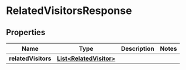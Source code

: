 

# RelatedVisitorsResponse


## Properties

| Name | Type | Description | Notes |
|------------ | ------------- | ------------- | -------------|
|**relatedVisitors** | [**List&lt;RelatedVisitor&gt;**](RelatedVisitor.md) |  |  |



